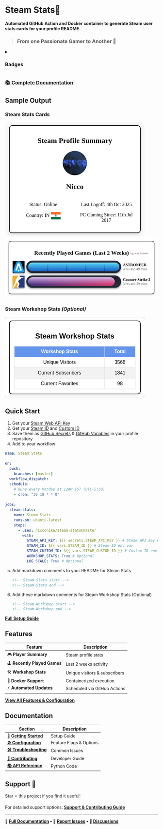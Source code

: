 # Steam Stats📶
**Automated GitHub Action and Docker container to generate Steam user stats cards for your profile README.**

> ### From one Passionate Gamer to Another 🍻

<details>
<summary><h3>Badges</h3></summary>

#### Workflow Status
[![Steam Stats](https://github.com/Nicconike/Steam-Stats/actions/workflows/steam-stats.yml/badge.svg)](https://github.com/Nicconike/Steam-Stats/actions/workflows/steam-stats.yml)
[![Release](https://github.com/Nicconike/Steam-Stats/actions/workflows/release.yml/badge.svg)](https://github.com/Nicconike/Steam-Stats/actions/workflows/release.yml)
[![CodeQL & Pylint](https://github.com/Nicconike/Steam-Stats/actions/workflows/codeql.yml/badge.svg)](https://github.com/Nicconike/Steam-Stats/actions/workflows/codeql.yml)
[![Bandit](https://github.com/Nicconike/Steam-Stats/actions/workflows/bandit.yml/badge.svg)](https://github.com/Nicconike/Steam-Stats/actions/workflows/bandit.yml)
[![Codecov](https://github.com/Nicconike/Steam-Stats/actions/workflows/coverage.yml/badge.svg)](https://github.com/Nicconike/Steam-Stats/actions/workflows/coverage.yml)
[![MkDocs Deploy](https://github.com/Nicconike/Steam-Stats/actions/workflows/docs.yml/badge.svg)](https://github.com/Nicconike/Steam-Stats/actions/workflows/docs.yml)
[![Scorecard Security](https://github.com/Nicconike/Steam-Stats/actions/workflows/scorecard.yml/badge.svg)](https://github.com/Nicconike/Steam-Stats/actions/workflows/scorecard.yml)
[![Dependency Review](https://github.com/Nicconike/Steam-Stats/actions/workflows/dependency-review.yml/badge.svg)](https://github.com/Nicconike/Steam-Stats/actions/workflows/dependency-review.yml)

#### Code Quality & Coverage
![Pylint](https://img.shields.io/badge/Pylint-9.41-greenyellow?logo=python)
[![codecov](https://codecov.io/gh/Nicconike/Steam-Stats/graph/badge.svg?token=SC5P7CS1BW)](https://codecov.io/gh/Nicconike/Steam-Stats)
[![Quality Gate Status](https://sonarcloud.io/api/project_badges/measure?project=Steam-Stats&metric=alert_status)](https://sonarcloud.io/summary/new_code?id=Steam-Stats)
[![Maintainability Rating](https://sonarcloud.io/api/project_badges/measure?project=Steam-Stats&metric=sqale_rating)](https://sonarcloud.io/summary/new_code?id=Steam-Stats)
[![Security Rating](https://sonarcloud.io/api/project_badges/measure?project=Steam-Stats&metric=security_rating)](https://sonarcloud.io/summary/new_code?id=Steam-Stats)
[![Reliability Rating](https://sonarcloud.io/api/project_badges/measure?project=Steam-Stats&metric=reliability_rating)](https://sonarcloud.io/summary/new_code?id=Steam-Stats)
[![Coverage](https://sonarcloud.io/api/project_badges/measure?project=Steam-Stats&metric=coverage)](https://sonarcloud.io/summary/new_code?id=Steam-Stats)
[![Code Smells](https://sonarcloud.io/api/project_badges/measure?project=Steam-Stats&metric=code_smells)](https://sonarcloud.io/summary/new_code?id=Steam-Stats)
[![Bugs](https://sonarcloud.io/api/project_badges/measure?project=Steam-Stats&metric=bugs)](https://sonarcloud.io/summary/new_code?id=Steam-Stats)
[![Vulnerabilities](https://sonarcloud.io/api/project_badges/measure?project=Steam-Stats&metric=vulnerabilities)](https://sonarcloud.io/summary/new_code?id=Steam-Stats)
[![Lines of Code](https://sonarcloud.io/api/project_badges/measure?project=Steam-Stats&metric=ncloc)](https://sonarcloud.io/summary/new_code?id=Steam-Stats)
[![Duplicated Lines (%)](https://sonarcloud.io/api/project_badges/measure?project=Steam-Stats&metric=duplicated_lines_density)](https://sonarcloud.io/summary/new_code?id=Steam-Stats)
[![Technical Debt](https://sonarcloud.io/api/project_badges/measure?project=Steam-Stats&metric=sqale_index)](https://sonarcloud.io/summary/new_code?id=Steam-Stats)

#### Packaging & Deployment
![Docker Image Size (tag)](https://img.shields.io/docker/image-size/nicconike/steam-stats/master?logo=docker&label=Docker%20Image&link=https%3A%2F%2Fhub.docker.com%2Frepository%2Fdocker%2Fnicconike%2Fsteam-stats%2Ftags)
![Docker Pulls](https://img.shields.io/docker/pulls/nicconike/steam-stats?logo=docker&label=Docker%20Pulls&link=https%3A%2F%2Fhub.docker.com%2Fr%2Fnicconike%2Fsteam-stats)
![GitHub Release](https://img.shields.io/github/v/release/nicconike/steam-stats)
![Python Version from PEP 621 TOML](https://img.shields.io/python/required-version-toml?tomlFilePath=https%3A%2F%2Fgithub.com%2FNicconike%2FSteam-Stats%2Fblob%2Fmaster%2Fpyproject.toml%3Fraw%3Dtrue)
![PyPI - Version](https://img.shields.io/pypi/v/steam-stats)
![PyPI - Implementation](https://img.shields.io/pypi/implementation/steam-stats?logo=pypi&label=PyPI%20Implementation)
![Pepy Total Downloads](https://img.shields.io/pepy/dt/steam-stats?logo=pypi&label=PyPI%20Downloads&color=blue&link=https%3A%2F%2Fpypi.org%2Fproject%2FSteam-Stats%2F)
![PyPI - Format](https://img.shields.io/pypi/format/steam-stats?logo=pypi&label=PyPI%20Format)
![PyPI - Status](https://img.shields.io/pypi/status/steam-stats?logo=pypi&label=PyPI%20Release%20Status)

#### Environments
![GitHub deployments](https://img.shields.io/github/deployments/nicconike/steam-stats/PyPI?logo=pypi&label=PyPI&link=https%3A%2F%2Fgithub.com%2FNicconike%2FSteam-Stats%2Fdeployments%2FPyPI)
![GitHub deployments](https://img.shields.io/github/deployments/nicconike/steam-stats/github-pages?logo=githubpages&label=GitHub%20Pages&link=https%3A%2F%2Fgithub.com%2FNicconike%2FSteam-Stats%2Fdeployments%2Fgithub-pages)

#### Documentation & Repo
[![Documentation](https://img.shields.io/badge/Documentation-MkDocs-blue?logo=read-the-docs)](https://nicconike.github.io/Steam-Stats)
![GitHub repo size](https://img.shields.io/github/repo-size/nicconike/steam-stats?logo=github&label=Repo%20Size)

#### License & Security
![GitHub License](https://img.shields.io/github/license/nicconike/Steam-Stats)
[![OpenSSF Scorecard](https://api.scorecard.dev/projects/github.com/Nicconike/Steam-Stats/badge)](https://scorecard.dev/viewer/?uri=github.com/Nicconike/Steam-Stats)
[![OpenSSF Best Practices](https://www.bestpractices.dev/projects/9965/badge)](https://www.bestpractices.dev/projects/9965)

#### Time Tracking
[![wakatime](https://wakatime.com/badge/user/018e538b-3f55-4e8e-95fa-6c3225418eed/project/018e62a4-056d-49fd-babd-b079ee94859f.svg)](https://wakatime.com/badge/user/018e538b-3f55-4e8e-95fa-6c3225418eed/project/018e62a4-056d-49fd-babd-b079ee94859f)

</details>

### **[📚 Complete Documentation](https://nicconike.github.io/Steam-Stats/)**

## Sample Output

### Steam Stats Cards
<!-- Steam-Stats start -->
![Steam Summary](https://github.com/Nicconike/Steam-Stats/blob/master/assets/steam_summary.png)
![Recently Played Games](https://github.com/Nicconike/Steam-Stats/blob/master/assets/recently_played_games.png)
<!-- Steam-Stats end -->

### Steam Workshop Stats *(Optional)*
<!-- Steam-Workshop start -->
![Steam Workshop Stats](https://github.com/Nicconike/Steam-Stats/blob/master/assets/steam_workshop_stats.png)
<!-- Steam-Workshop end -->

## Quick Start

1. Get your [Steam Web API Key](https://steamcommunity.com/dev)
2. Get your [Steam ID](https://nicconike.github.io/Steam-Stats/getting-started/steam-id/#find-your-steam-id) and [Custom ID](https://nicconike.github.io/Steam-Stats/getting-started/steam-id/#find-your-custom-steam-id)
3. Save them as [GitHub Secrets](https://nicconike.github.io/Steam-Stats/getting-started/steam-web-api/#storing-secrets-in-github) & [GitHub Variables](https://nicconike.github.io/Steam-Stats/getting-started/steam-id/#storing-steam-ids-in-github) in your profile repository
4. Add to your workflow:
```yml
name: Steam Stats

on:
  push:
    branches: [master]
  workflow_dispatch:
  schedule:
    # Runs every Monday at 12AM IST (UTC+5:30)
    - cron: "30 18 * * 0"

jobs:
  steam-stats:
    name: Steam Stats
    runs-on: ubuntu-latest
    steps:
      - uses: nicconike/steam-stats@master
        with:
          STEAM_API_KEY: ${{ secrets.STEAM_API_KEY }} # Steam API key env var
          STEAM_ID: ${{ vars.STEAM_ID }} # Steam ID env var
          STEAM_CUSTOM_ID: ${{ vars.STEAM_CUSTOM_ID }} # Custom ID env var
          WORKSHOP_STATS: True # Optional
          LOG_SCALE: True # Optional
```

5. Add markdown comments to your README for Steam Stats
    ```md
    <!-- Steam-Stats start -->
    <!-- Steam-Stats end -->
    ```

6. Add these markdown comments for Steam Workshop Stats (Optional)
    ```md
    <!-- Steam-Workshop start -->
    <!-- Steam-Workshop end -->
    ```

**[Full Setup Guide](https://nicconike.github.io/Steam-Stats/getting-started/prerequisites/)**

## Features
| Feature                      | Description           |
|------------------------------|-----------------------|
| 🎮 **Player Summary**        | Steam profile stats  |
| 🕹️ **Recently Played Games** | Last 2 weeks activity |
| 🛠️ **Workshop Stats**        | Unique visitors & subscribers |
| 🐳 **Docker Support**        | Containerized execution |
| ⚡ **Automated Updates**     | Scheduled via GitHub Actions |

**[View All Features & Configuration](https://nicconike.github.io/Steam-Stats/user-guide/)**

## Documentation
| Section | Description |
|---------|-------------|
| **[🚀 Getting Started](https://nicconike.github.io/Steam-Stats/getting-started/)** | Setup Guide |
| **[⚙️ Configuration](https://nicconike.github.io/Steam-Stats/user-guide/config/)** | Feature Flags & Options |
| **[🛠️ Troubleshooting](https://nicconike.github.io/Steam-Stats/user-guide/troubleshooting/)** | Common Issues |
| **[🤝 Contributing](https://nicconike.github.io/Steam-Stats/developer-guide/contributing/)** | Developer Guide |
| **[📚 API Reference](https://nicconike.github.io/Steam-Stats/reference/)** | Python Code |

## Support 💙

Star ⭐ this project if you find it useful!

For detailed support options:
**[Support & Contributing Guide](https://nicconike.github.io/Steam-Stats/developer-guide/contributing/)**

---

**📖 [Full Documentation](https://nicconike.github.io/Steam-Stats) • 🐛 [Report Issues](https://github.com/Nicconike/Steam-Stats/issues) • 💬 [Discussions](https://github.com/Nicconike/Steam-Stats/discussions)**
